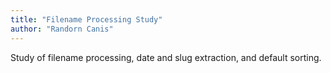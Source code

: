 ```yaml
---
title: "Filename Processing Study"
author: "Randorn Canis"
---
```


Study of filename processing, date and slug extraction, and default sorting.
